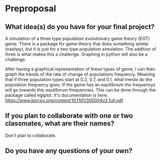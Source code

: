 # Preproposal

## What idea(s) do you have for your final project?

A simulation of a three type population evolutionary game theory (EGT) game. There is a package for game theory that does something similar (nashpy), but it is just for a two type population simulation. The addition of three is what makes this a challenge. Graphing in python will also be a challenge. 

After having a graphical representation of these types of game, I can then graph the trends of the rate of change of populations frequency. Meaning that if three population types start at 0.2, 0.7, and 0.1, what trends do the population frequency goes. If the game has an equilibrium the frequencys will go towards this equilibirum frequencies. This can be done through the package called egtplot. It's documentation is here: https://www.biorxiv.org/content/10.1101/300004v2.full.pdf 

## If you plan to collaborate with one or two classmates, what are their names?

Don't plan to collaborate. 

## Do you have any questions of your own?


